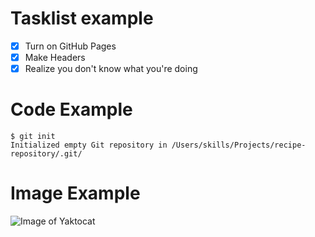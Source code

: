 
# Tasklist example
- [x] Turn on GitHub Pages
- [x] Make Headers
- [x] Realize you don't know what you're doing

# Code Example
```
$ git init
Initialized empty Git repository in /Users/skills/Projects/recipe-repository/.git/
```
# Image Example
![Image of Yaktocat](https://octodex.github.com/images/yaktocat.png)
